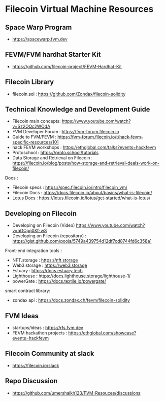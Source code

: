 <!-- @format -->

# Filecoin Virtual Machine Resources

## Space Warp Program
- https://spacewarp.fvm.dev

## FEVM/FVM hardhat Starter Kit

- https://github.com/filecoin-project/FEVM-Hardhat-Kit

## Filecoin Library
- filecoin.sol : https://github.com/Zondax/filecoin-solidity

## Technical Knowledge and Development Guide

- Filecoin main concepts: https://www.youtube.com/watch?v=Sz2OQc2WOdA
- FVM Developer Forum :  https://fvm-forum.filecoin.io
- Guide to FVM/FEVM :  https://fvm-forum.filecoin.io/t/hack-fevm-specific-resources/101
- hack FEVM workshops : https://ethglobal.com/talks?events=hackfevm
- Protoschool : https://proto.school/tutorials
- Data Storage and Retrieval on Filecoin : https://filecoin.io/blog/posts/how-storage-and-retrieval-deals-work-on-filecoin/

Docs :
- Filecoin specs : https://spec.filecoin.io/intro/filecoin_vm/ 
- Filecoin Docs : https://docs.filecoin.io/about/basics/what-is-filecoin/
- Lotus Docs : https://lotus.filecoin.io/lotus/get-started/what-is-lotus/


## Developing on Filecoin 

- Developing on Filecoin (Video) https://www.youtube.com/watch?v=aGCpq0Xf-w8
- Developing on Filecoin (repository) : https://gist.github.com/pooja/5749a439754d12df7cd8744fd6c358a1

Front-end integration tools :
- NFT.storage : https://nft.storage
- Web3.storage : https://web3.storage
- Estuary : https://docs.estuary.tech
- Lighthouse : https://docs.lighthouse.storage/lighthouse-1/
- powerGate : https://docs.textile.io/powergate/

smart contract library:
- zondax api : https://docs.zondax.ch/fevm/filecoin-solidity

## FVM Ideas 
- startups/ideas : https://rfs.fvm.dev
- FEVM hackathon projects : https://ethglobal.com/showcase?events=hackfevm

## Filecoin Community at slack
- https://filecoin.io/slack


## Repo Discussion
- https://github.com/umershaikh123/FVM-Resouces/discussions

